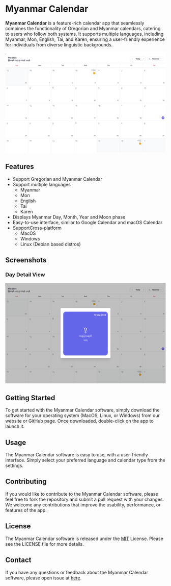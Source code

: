 # Myanmar Calendar
**Myanmar Calendar** is a feature-rich calendar app that seamlessly combines the functionality of Gregorian and Myanmar calendars, catering to users who follow both systems. It supports multiple languages, including Myanmar, Mon, English, Tai, and Karen, ensuring a user-friendly experience for individuals from diverse linguistic backgrounds.

![Myanmar Calendar Demo Image](./exmaples/preview.png)

## Features

- Support Gregorian and Myanmar Calendar
- Support multiple languages
    - Myanmar
    - Mon
    - English
    - Tai
    - Karen
- Displays Myanmar Day, Month, Year and Moon phase
- Easy-to-use interface, similar to Google Calendar and macOS Calendar
- SupportCross-platform
    - MacOS
    - Windows
    - Linux (Debian based distros)

## Screenshots

### Day Detail View

![Myanmar Calendar Demo Image](./exmaples/day_detail_view.png)

## Getting Started

To get started with the Myanmar Calendar software, simply download the software for your operating system (MacOS, Linux,
or Windows) from our website or GitHub page. Once downloaded, double-click on the app to launch it.

## Usage

The Myanmar Calendar software is easy to use, with a user-friendly interface. Simply select your preferred language and
calendar type from the settings.

## Contributing

If you would like to contribute to the Myanmar Calendar software, please feel free to fork the repository and submit a
pull request with your changes. We welcome any contributions that improve the usability, performance, or features of the
app.

## License

The Myanmar Calendar software is released under the [MIT](./LICENSE) License. Please see the LICENSE file for more
details.

## Contact

If you have any questions or feedback about the Myanmar Calendar software, please open issue
at [here](https://github.com/cybermm/myanmar_calendar/issues).


